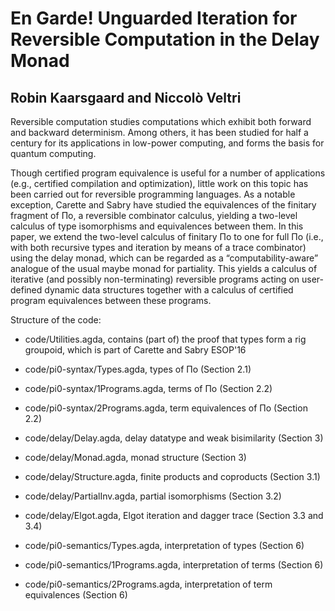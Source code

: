 # En Garde! Unguarded Iteration for Reversible Computation in the Delay Monad

## Robin Kaarsgaard and Niccolò Veltri

Reversible computation studies computations which exhibit both forward
and backward determinism. Among others, it has been studied for half a
century for its applications in low-power computing, and forms the
basis for quantum computing.

Though certified program equivalence is useful for a number of
applications (e.g., certified compilation and optimization), little
work on this topic has been carried out for reversible programming
languages. As a notable exception, Carette and Sabry have studied the
equivalences of the finitary fragment of Πo, a reversible combinator
calculus, yielding a two-level calculus of type isomorphisms and
equivalences between them. In this paper, we extend the two-level
calculus of finitary Πo to one for full Πo (i.e., with both recursive
types and iteration by means of a trace combinator) using the delay
monad, which can be regarded as a “computability-aware” analogue of
the usual maybe monad for partiality. This yields a calculus of
iterative (and possibly non-terminating) reversible programs acting on
user-defined dynamic data structures together with a calculus of
certified program equivalences between these programs.

Structure of the code:
- code/Utilities.agda, contains (part of) the proof that types form a
rig groupoid, which is part of Carette and Sabry ESOP'16

- code/pi0-syntax/Types.agda, types of Πo (Section 2.1)
- code/pi0-syntax/1Programs.agda, terms of Πo (Section 2.2)
- code/pi0-syntax/2Programs.agda, term equivalences of Πo
(Section 2.2)

- code/delay/Delay.agda, delay datatype and weak bisimilarity (Section
  3) 
- code/delay/Monad.agda, monad structure (Section 3) 
- code/delay/Structure.agda, finite products and coproducts
(Section 3.1)
- code/delay/PartialInv.agda, partial isomorphisms (Section 3.2)
- code/delay/Elgot.agda, Elgot iteration and dagger trace (Section 3.3
and 3.4)

- code/pi0-semantics/Types.agda, interpretation of types (Section 6) 
- code/pi0-semantics/1Programs.agda, interpretation of terms
  (Section 6) 
- code/pi0-semantics/2Programs.agda, interpretation of term
equivalences (Section 6)




